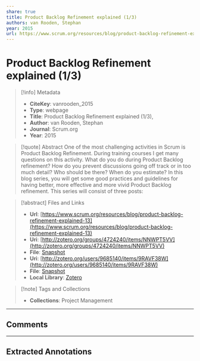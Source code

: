 ```yaml
---
share: true
title: Product Backlog Refinement explained (1/3)
authors: van Rooden, Stephan
year: 2015 
url: https://www.scrum.org/resources/blog/product-backlog-refinement-explained-13
---
```


# Product Backlog Refinement explained (1/3)

> [!info] Metadata
> - **CiteKey**: vanrooden_2015
> - **Type**: webpage
> - **Title**: Product Backlog Refinement explained (1/3), 
> - **Author**: van Rooden, Stephan
> - **Journal**: Scrum.org 
> - **Year**: 2015 

> [!quote] Abstract
> One of the most challenging activities in Scrum is Product Backlog Refinement. During training courses I get many questions on this activity. What do you do during Product Backlog refinement? How do you prevent discussions going off track or in too much detail? Who should be there? When do you estimate? In this blog series, you will get some good practices and guidelines for having better, more effective and more vivid Product Backlog refinement. This series will consist of three posts:

> [!abstract] Files and Links
> - **Url**: [https://www.scrum.org/resources/blog/product-backlog-refinement-explained-13](https://www.scrum.org/resources/blog/product-backlog-refinement-explained-13)
> - **Uri**: [http://zotero.org/groups/4724240/items/NNWPT5VV](http://zotero.org/groups/4724240/items/NNWPT5VV)
> - **File**: [Snapshot](file:///Users/jan/Zotero/storage/SP3969UQ/product-backlog-refinement-explained-13.html)
> - **Uri**: [http://zotero.org/users/9685140/items/9RAVF38W](http://zotero.org/users/9685140/items/9RAVF38W)
> - **File**: [Snapshot](file:///Users/jan/Zotero/storage/YJNDK2J5/product-backlog-refinement-explained-13.html)
> - **Local Library**: [Zotero]((zotero://select/library/items/9RAVF38W))

> [!note] Tags and Collections
> - **Collections**: Project Management

----

## Comments



----

## Extracted Annotations

